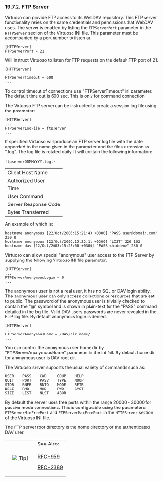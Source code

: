 <div>

<div>

<div>

<div>

### 19.7.2. FTP Server

</div>

</div>

</div>

Virtuoso can provide FTP access to its WebDAV repository. This FTP
server functionality relies on the same credentials and permissions that
WebDAV uses. The server is enabled by listing the `FTPServerPort`
parameter in the `HTTPServer` section of the Virtuoso INI file. This
parameter must be accompanied by a port number to listen at.

``` programlisting
[HTTPServer]
FTPServerPort = 21
```

Will instruct Virtuoso to listen for FTP requests on the default FTP
port of 21.

``` programlisting
[HTTPServer]
...
FTPServerTimeout = 600
...
```

To control timeout of connections use "FTPServerTimeout" ini parameter.
The default time out is 600 sec. This is only for command connection.

The Virtuoso FTP server can be instructed to create a session log file
using the parameter:

``` programlisting
[HTTPServer]
...
FTPServerLogFile = ftpserver
...
```

If specified Virtuoso will produce an FTP server log file with the date
appended to the name given in the parameter and the files extension as
".log". The log file is rotated daily. It will contain the following
information:

`ftpserverDDMMYYYY.log` :-

|                      |
|----------------------|
| Client Host Name     |
| Authorized User      |
| Time                 |
| User Command         |
| Server Response Code |
| Bytes Transferred    |

An example of which is:

``` programlisting
hostname anonymous [22/Oct/2003:15:21:43 +0300] "PASS user@domain.com" 230 0
hostname anonymous [22/Oct/2003:15:23:11 +0300] "LIST" 226 162
hostname dav [22/Oct/2003:15:25:00 +0300] "PASS <hidden>" 230 0
```

Virtuoso can allow special "anonymous" user access to the FTP Server by
supplying the following Virtuoso INI file parameter:

``` programlisting
[HTTPServer]
...
FTPServerAnonymousLogin = 0
...
```

The anonymous user is not a real user, it has no SQL or DAV login
ability. The anonymous user can only access collections or resources
that are set to public. The password of the anonymous user is trivially
checked to contain the "@" symbol and is shown in plain-text for the
"PASS" command detailed in the log file. Valid DAV users passwords are
never revealed in the FTP log file. By default anonymous login is
denied.

``` programlisting
[HTTPServer]
...
FTPServerAnonymousHome = /DAV/dir_name/
...
```

You can control the anonymous user home dir by "FTPServerAnonymousHome"
parameter in the ini fail. By default home dir for anonymous user is DAV
root dir.

The Virtuoso server supports the usual variety of commands such as:

``` programlisting
USER    PASS    CWD     CDUP    HELP
QUIT    PORT    PASV    TYPE    NOOP
STOR    RNFR    RNTO    MODE    RETR
DELE    RMD     MKD     PWD     SYST
SIZE    LIST    NLST    ABOR
```

By default the server uses free ports within the range 20000 - 30000 for
passive mode connections. This is configurable using the parameters:
`FTPServerMinFreePort` and `FTPServerMaxFreePort` in the `HTTPServer`
section of the Virtuoso INI file.

The FTP server root directory is the home directory of the authenticated
DAV user.

<div>

<table data-border="0" data-summary="Tip: See Also:">
<colgroup>
<col style="width: 50%" />
<col style="width: 50%" />
</colgroup>
<tbody>
<tr class="odd">
<td rowspan="2" style="text-align: center;" data-valign="top"
width="25"><img src="images/tip.png" alt="[Tip]" /></td>
<td style="text-align: left;">See Also:</td>
</tr>
<tr class="even">
<td style="text-align: left;" data-valign="top"><p><a
href="http://www.rfc-editor.org/rfc/rfc959.txt" class="ulink"
target="_top">RFC-959</a></p>
<p><a href="http://www.rfc-editor.org/rfc/rfc2389.txt" class="ulink"
target="_top">RFC-2389</a></p></td>
</tr>
</tbody>
</table>

</div>

</div>

